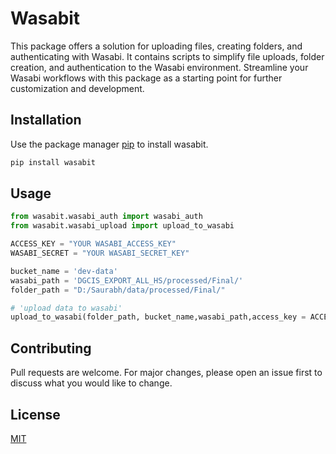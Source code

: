 # Wasabit

This package offers a solution for uploading files, creating folders, and authenticating with Wasabi. It contains scripts to simplify file uploads, folder creation, and authentication to the Wasabi environment. Streamline your Wasabi workflows with this package as a starting point for further customization and development.

## Installation

Use the package manager [pip](https://github.com/bippisb/wasabit.git) to install wasabit.

```bash
pip install wasabit
```

## Usage

```python
from wasabit.wasabi_auth import wasabi_auth
from wasabit.wasabi_upload import upload_to_wasabi

ACCESS_KEY = "YOUR WASABI_ACCESS_KEY"
WASABI_SECRET = "YOUR WASABI_SECRET_KEY"

bucket_name = 'dev-data'
wasabi_path = 'DGCIS_EXPORT_ALL_HS/processed/Final/'
folder_path = "D:/Saurabh/data/processed/Final/"

# 'upload data to wasabi'
upload_to_wasabi(folder_path, bucket_name,wasabi_path,access_key = ACCESS_KEY, secret_key = WASABI_SECRET)

```

## Contributing

Pull requests are welcome. For major changes, please open an issue first
to discuss what you would like to change.

## License

[MIT](https://choosealicense.com/licenses/mit/)
